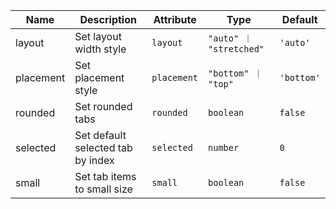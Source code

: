| Name                                                                                                  | Description                       | Attribute   | Type                    | Default    |
| ----------------------------------------------------------------------------------------------------- | --------------------------------- | ----------- | ----------------------- | ---------- |
| <div className="Api__Table"> <div>layout</div> <div className="Api__Table Docs__Tags"></div></div>    | Set layout width style            | `layout`    | `"auto" ｜ "stretched"` | `'auto'`   |
| <div className="Api__Table"> <div>placement</div> <div className="Api__Table Docs__Tags"></div></div> | Set placement style               | `placement` | `"bottom" ｜ "top"`     | `'bottom'` |
| <div className="Api__Table"> <div>rounded</div> <div className="Api__Table Docs__Tags"></div></div>   | Set rounded tabs                  | `rounded`   | `boolean`               | `false`    |
| <div className="Api__Table"> <div>selected</div> <div className="Api__Table Docs__Tags"></div></div>  | Set default selected tab by index | `selected`  | `number`                | `0`        |
| <div className="Api__Table"> <div>small</div> <div className="Api__Table Docs__Tags"></div></div>     | Set tab items to small size       | `small`     | `boolean`               | `false`    |
